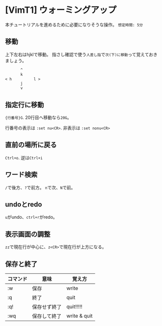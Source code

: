 # [VimT1] ウォーミングアップ

本チュートリアルを進めるために必要になりそうな操作。  `想定時間: 5分`


移動
----

上下左右はhjklで移動。
指さし確認で使う`人差し指`で`次(下)に移動`って覚えておきましょう。

```txt
       ^
       k
< h          l >
       j
       v
```


指定行に移動
------------

`{行番号}G`. 20行目へ移動なら`20G`。

行番号の表示は `:set nu<CR>`. 非表示は `:set nonu<CR>`


直前の場所に戻る
----------------

`Ctrl+o`. 逆は`Ctrl+i`


ワード検索
----------

`/`で後方、`?`で前方。
`n`で次、`N`で前。


undoとredo
----------

`u`がundo、`ctrl+r`がredo。


表示画面の調整
--------------

`zz`で現在行が中心に、`z<CR>`で現在行が上方になる。


保存と終了
----------

| コマンド |     意味     |    覚え方    |
| -------- | ------------ | ------------ |
| :w       | 保存         | write        |
| :q       | 終了         | quit         |
| :q!      | 保存せず終了 | quit!!!!!    |
| :wq      | 保存して終了 | write & quit |
